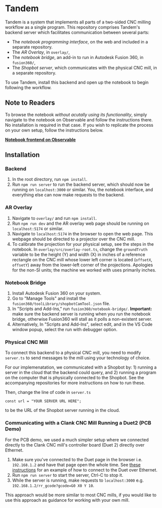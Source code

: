 # Tandem

Tandem is a system that implements all parts of a two-sided CNC milling workflow as a single program.
This repository comprises Tandem's backend server which facilitates communication between several parts:

- The _notebook programming interface_, on the web and included in a separate repository.
- The _AR Overlay_, in `overlay/`,
- The _notebook bridge_, an add-in to run in Autodesk Fusion 360, in `fusion360/`,
- The _Shopbot server_, which communicates with the physical CNC mill, in a separate repository.

To use Tandem, install this backend and open up the notebook to begin following the workflow.

## Note to Readers

To browse the notebook *without acutally using its functionality*, simply navigate to the notebook on Observable and follow the instructions there. No installation is required in that case. If you wish to replicate the process on your own setup, follow the instructions below.

**[Notebook frontend on Observable](https://observablehq.com/@machine-agency/two-sided-milling)**

## Installation

### Backend

1. In the root directory, run `npm install`.
2. Run `npm run server` to run the backend server, which should now be running on `localhost:3000` or similar. You, the notebook interface, and everything else can now make requests to the backend.

### AR Overlay

1. Navigate to `overlay/` and run `npm install`.
2. Run `npm run dev` and the AR overlay web page should be running on `localhost:5174` or similar.
3. Navigate to `localhost:5174` in the browser to open the web page. This webpage should be directed to a projector over the CNC mill.
4. To calibrate the projection for your physical setup, see the steps in the notebook. In `overlay/src/overlay-root.ts`, change the `groundTruth` variable to be the height (Y) and width (X) in inches of a reference rectangle on the CNC mill whose lower left corner is located (`offsetX`, `offsetY`) away from the lower-left corner of the projections. Apologies for the non-SI units; the machine we worked with uses primarily inches.

### Notebook Bridge

1. Install Autodesk Fusion 360 on your system.
2. Go to "Manage Tools" and install the `fusion360/toolLibrary/shopbotCamTool.json` file.
3. In "Scripts and Add-Ins," run `fusion360/notebook-bridge/`. **Important:** make sure the backend server is running when you run the notebook bridge, otherwise Fusion360 will stall as it polls a non-existent server.
4. Alternatively, In "Scripts and Add-Ins", select edit, and in the VS Code window popup, select the run with debugger option.

### Physical CNC Mill

To connect this backend to a physical CNC mill, you need to modify `server.ts` to send messages to the mill using your technology of choice.

For our implemenatation, we communicated with a Shopbot by: 1) running a server in the cloud that the backend could query, and 2) running a program on the computer that is physically connected to the Shopbot. See the accompanying repositories for more instructions on how to run these.

Then, change the line of code in `server.ts`

```const url = "YOUR SERVER URL HERE";```

to be the URL of the Shopbot server running in the cloud.

### Communicating with a Clank CNC Mill Running a Duet2 (PCB Demo)

For the PCB demo, we used a much simpler setup where we connected directly to the Clank CNC mill's controller board (Duet 2) directly over Ethernet.

1. Make sure you've connected to the Duet page in the browser i.e. `192.168.1.2` and have that page open the whole time. See [these instructions](https://jubilee3d.com/index.php?title=Connecting_to_Jubilee) for an example of how to connect to the Duet over Ethernet.
2. Run `npm run server` to start the server, Ctrl-C to stop it.
3. While the server is running, make requests to `localhost:3000` e.g. `192.168.1.2/rr_gcode?gcode=G0 X0 Y 10`.

This approach would be more similar to most CNC mills, if you would like to use this approach as guidance for working with your own mill.
